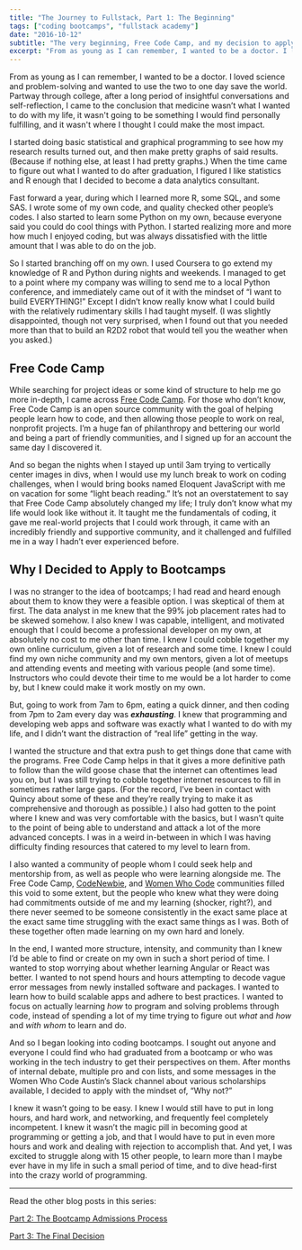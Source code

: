 ```yaml
---
title: "The Journey to Fullstack, Part 1: The Beginning"
tags: ["coding bootcamps", "fullstack academy"]
date: "2016-10-12"
subtitle: "The very beginning, Free Code Camp, and my decision to apply to bootcamps"
excerpt: "From as young as I can remember, I wanted to be a doctor. I loved science and problem-solving and wanted to use the two to one day save the world. Partway through college, after a long period of insightful conversations and self-reflection, I came to the conclusion that medicine wasn’t what I wanted to do with my life, it wasn't going to be something I would find personally fulfilling, and it wasn't where I thought I could make the most impact."
---
```


From as young as I can remember, I wanted to be a doctor. I loved science and problem-solving and wanted to use the two to one day save the world. Partway through college, after a long period of insightful conversations and self-reflection, I came to the conclusion that medicine wasn’t what I wanted to do with my life, it wasn't going to be something I would find personally fulfilling, and it wasn't where I thought I could make the most impact.

I started doing basic statistical and graphical programming to see how my research results turned out, and then make pretty graphs of said results. (Because if nothing else, at least I had pretty graphs.) When the time came to figure out what I wanted to do after graduation, I figured I like statistics and R enough that I decided to become a data analytics consultant.

Fast forward a year, during which I learned more R, some SQL, and some SAS. I wrote some of my own code, and quality checked other people’s codes. I also started to learn some Python on my own, because everyone said you could do cool things with Python. I started realizing more and more how much I enjoyed coding, but was always dissatisfied with the little amount that I was able to do on the job.

So I started branching off on my own. I used Coursera to go extend my knowledge of R and Python during nights and weekends. I managed to get to a point where my company was willing to send me to a local Python conference, and immediately came out of it with the mindset of “I want to build EVERYTHING!” Except I didn’t know really know what I could build with the relatively rudimentary skills I had taught myself. (I was slightly disappointed, though not very surprised, when I found out that you needed more than that to build an R2D2 robot that would tell you the weather when you asked.)

## Free Code Camp

While searching for project ideas or some kind of structure to help me go more in-depth, I came across [Free Code Camp](https://www.freecodecamp.com/). For those who don’t know, Free Code Camp is an open source community with the goal of helping people learn how to code, and then allowing those people to work on real, nonprofit projects. I’m a huge fan of philanthropy and bettering our world and being a part of friendly communities, and I signed up for an account the same day I discovered it.

And so began the nights when I stayed up until 3am trying to vertically center images in divs, when I would use my lunch break to work on coding challenges, when I would bring books named Eloquent JavaScript with me on vacation for some “light beach reading.” It’s not an overstatement to say that Free Code Camp absolutely changed my life; I truly don’t know what my life would look like without it. It taught me the fundamentals of coding, it gave me real-world projects that I could work through, it came with an incredibly friendly and supportive community, and it challenged and fulfilled me in a way I hadn’t ever experienced before.

## Why I Decided to Apply to Bootcamps

I was no stranger to the idea of bootcamps; I had read and heard enough about them to know they were a feasible option. I was skeptical of them at first. The data analyst in me knew that the 99% job placement rates had to be skewed somehow. I also knew I was capable, intelligent, and motivated enough that I could become a professional developer on my own, at absolutely no cost to me other than time. I knew I could cobble together my own online curriculum, given a lot of research and some time. I knew I could find my own niche community and my own mentors, given a lot of meetups and attending events and meeting with various people (and some time). Instructors who could devote their time to me would be a lot harder to come by, but I knew could make it work mostly on my own.

But, going to work from 7am to 6pm, eating a quick dinner, and then coding from 7pm to 2am every day was **_exhausting_**. I knew that programming and developing web apps and software was exactly what I wanted to do with my life, and I didn’t want the distraction of “real life” getting in the way.

I wanted the structure and that extra push to get things done that came with the programs. Free Code Camp helps in that it gives a more definitive path to follow than the wild goose chase that the internet can oftentimes lead you on, but I was still trying to cobble together internet resources to fill in sometimes rather large gaps. (For the record, I’ve been in contact with Quincy about some of these and they’re really trying to make it as comprehensive and thorough as possible.) I also had gotten to the point where I knew and was very comfortable with the basics, but I wasn’t quite to the point of being able to understand and attack a lot of the more advanced concepts. I was in a weird in-between in which I was having difficulty finding resources that catered to my level to learn from.

I also wanted a community of people whom I could seek help and mentorship from, as well as people who were learning alongside me. The Free Code Camp, [CodeNewbie](http://www.codenewbie.org/), and [Women Who Code](https://www.womenwhocode.com/) communities filled this void to some extent, but the people who knew what they were doing had commitments outside of me and my learning (shocker, right?), and there never seemed to be someone consistently in the exact same place at the exact same time struggling with the exact same things as I was. Both of these together often made learning on my own hard and lonely.

In the end, I wanted more structure, intensity, and community than I knew I’d be able to find or create on my own in such a short period of time. I wanted to stop worrying about whether learning Angular or React was better. I wanted to not spend hours and hours attempting to decode vague error messages from newly installed software and packages. I wanted to learn how to build scalable apps and adhere to best practices. I wanted to focus on actually learning *how* to program and solving problems through code, instead of spending a lot of my time trying to figure out *what* and *how* and *with whom* to learn and do.

And so I began looking into coding bootcamps. I sought out anyone and everyone I could find who had graduated from a bootcamp or who was working in the tech industry to get their perspectives on them. After months of internal debate, multiple pro and con lists, and some messages in the Women Who Code Austin’s Slack channel about various scholarships available, I decided to apply with the mindset of, “Why not?”

I knew it wasn’t going to be easy. I knew I would still have to put in long hours, and hard work, and networking, and frequently feel completely incompetent. I knew it wasn’t the magic pill in becoming good at programming or getting a job, and that I would have to put in even more hours and work and dealing with rejection to accomplish that. And yet, I was excited to struggle along with 15 other people, to learn more than I maybe ever have in my life in such a small period of time, and to dive head-first into the crazy world of programming.

---

Read the other blog posts in this series:

[Part 2: The Bootcamp Admissions Process](/blog/2016-10-17-the-journey-to-fullstack-part-2-the-bootcamp-admissions-process/)

[Part 3: The Final Decision](/blog/2016-10-21-the-journey-to-fullstack-part-3-the-final-decision/)
